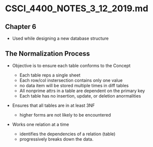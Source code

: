 # CSCI_4400_NOTES_3_12_2019.md

## Chapter 6

* Used while designing a new database structure

## The Normalization Process

* Objective is to ensure each table conforms to the Concept
  * Each table reps a single sheet
  * Each row/col instersection contains only one value
  * no data item will be stored multiple times in diff tables
  * All nonprime attrs in a table are dependent on the primary key
  * Each table has no insertion, update, or deletion anormalities

* Ensures that all tables are in at least 3NF
  * higher forms are not likely to be encountered
* Works one relation at a time
  * identifies the dependencies of a relation (table)
  * progressively breaks down the data.